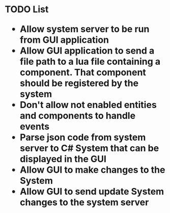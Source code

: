 <h1> TODO List

* Allow system server to be run from GUI application
* Allow GUI application to send a file path to a lua file containing a component. That component should be registered by the system
* Don't allow not enabled entities and components to handle events
* Parse json code from system server to C# System that can be displayed in the GUI
* Allow GUI to make changes to the System
* Allow GUI to send update System changes to the system server